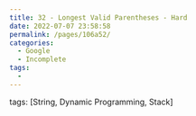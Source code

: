 ```yaml
---
title: 32 - Longest Valid Parentheses - Hard
date: 2022-07-07 23:58:58
permalink: /pages/106a52/
categories:
  - Google
  - Incomplete
tags:
  - 
---
```

tags: [String, Dynamic Programming, Stack]
